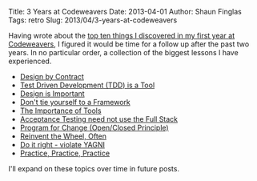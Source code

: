 Title: 3 Years at Codeweavers
Date: 2013-04-01
Author: Shaun Finglas
Tags: retro
Slug: 2013/04/3-years-at-codeweavers

Having wrote about the [top ten things I discovered in my first year at
Codeweavers](http://blog.shaunfinglas.co.uk/2011/08/ten-things-graduate-will-experience.html),
I figured it would be time for a follow up after the past two years. In
no particular order, a collection of the biggest lessons I have
experienced.

-   [Design by
    Contract](http://blog.shaunfinglas.co.uk/2013/04/why-are-you-not-using-design-by-contract.html)
-   [Test Driven Development (TDD) is a
    Tool](http://blog.shaunfinglas.co.uk/2014/02/tdd-is-tool.html)
-   [Design is
    Important](http://blog.shaunfinglas.co.uk/2014/04/design-is-important.html)
-   [Don't tie yourself to a
    Framework](http://blog.shaunfinglas.co.uk/2014/07/dont-tie-yourself-to-framework.html)
-   [The Importance of
    Tools](http://blog.shaunfinglas.co.uk/2014/07/the-importance-of-tools-one-of-most.html)
-   [Acceptance Testing need not use the Full
    Stack](http://blog.shaunfinglas.co.uk/2014/08/acceptance-testing-need-not-use-full.html)
-   [Program for Change (Open/Closed
    Principle)](http://blog.shaunfinglas.co.uk/2014/08/program-for-change.html)
-   [Reinvent the Wheel,
    Often](http://blog.shaunfinglas.co.uk/2014/10/reinvent-wheel-often.html)
-   [Do it right - violate
    YAGNI](http://blog.shaunfinglas.co.uk/2014/10/do-it-right-violate-yagni.html)
-   [Practice, Practice,
    Practice](http://blog.shaunfinglas.co.uk/2014/10/practice-practice-practice.html)

I'll expand on these topics over time in future posts.
